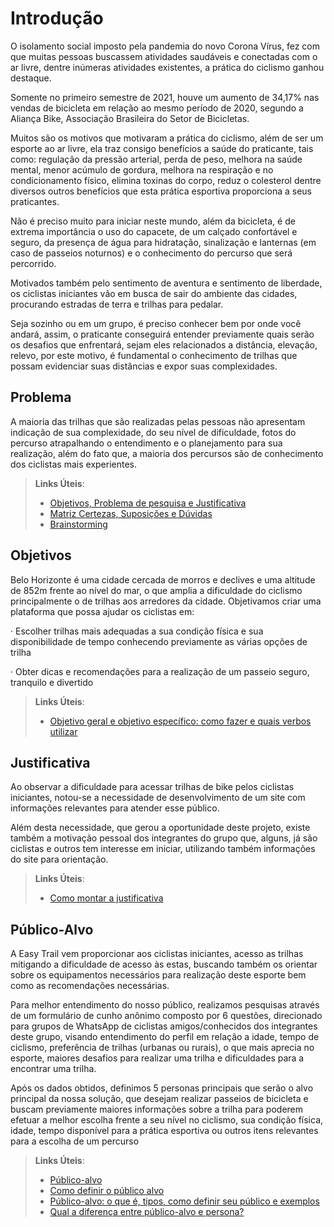 # Introdução

O isolamento social imposto pela pandemia do novo Corona Vírus, fez com que muitas pessoas buscassem atividades saudáveis e conectadas com o ar livre, dentre inúmeras atividades existentes, a prática do ciclismo ganhou destaque.

Somente no primeiro semestre de 2021, houve um aumento de 34,17% nas vendas de bicicleta em relação ao mesmo período de 2020, segundo a Aliança Bike, Associação Brasileira do Setor de Bicicletas.

Muitos são os motivos que motivaram a prática do ciclismo, além de ser um esporte ao ar livre, ela traz consigo benefícios a saúde do praticante, tais como: regulação da pressão arterial, perda de peso, melhora na saúde mental, menor acúmulo de gordura, melhora na respiração e no condicionamento físico, elimina toxinas do corpo, reduz o colesterol dentre diversos outros benefícios que esta prática esportiva proporciona a seus praticantes.

Não é preciso muito para iniciar neste mundo, além da bicicleta, é de extrema importância o uso do capacete, de um calçado confortável e seguro, da presença de água para hidratação, sinalização e lanternas (em caso de passeios noturnos) e o conhecimento do percurso que será percorrido.

Motivados também pelo sentimento de aventura e sentimento de liberdade, os ciclistas iniciantes vão em busca de sair do ambiente das cidades, procurando estradas de terra e trilhas para pedalar.

Seja sozinho ou em um grupo, é preciso conhecer bem por onde você andará, assim, o praticante conseguirá entender previamente quais serão os desafios que enfrentará, sejam eles relacionados a distância, elevação, relevo, por este motivo, é fundamental o conhecimento de trilhas que possam evidenciar suas distâncias e expor suas complexidades.

## Problema

A maioria das trilhas que são realizadas pelas pessoas não apresentam indicação de sua complexidade, do seu nível de dificuldade, fotos do percurso atrapalhando o entendimento e o planejamento para sua realização, além do fato que, a maioria dos percursos são de conhecimento dos ciclistas mais experientes.

> **Links Úteis**:
> - [Objetivos, Problema de pesquisa e Justificativa](https://medium.com/@versioparole/objetivos-problema-de-pesquisa-e-justificativa-c98c8233b9c3)
> - [Matriz Certezas, Suposições e Dúvidas](https://medium.com/educa%C3%A7%C3%A3o-fora-da-caixa/matriz-certezas-suposi%C3%A7%C3%B5es-e-d%C3%BAvidas-fa2263633655)
> - [Brainstorming](https://www.euax.com.br/2018/09/brainstorming/)

## Objetivos

Belo Horizonte é uma cidade cercada de morros e declives e uma altitude de 852m frente ao nível do mar, o que amplia a dificuldade do ciclismo principalmente o de trilhas aos arredores da cidade.
Objetivamos criar uma plataforma que possa ajudar os ciclistas em:

· Escolher trilhas mais adequadas a sua condição física e sua disponibilidade de tempo conhecendo previamente as várias opções de trilha

· Obter dicas e recomendações para a realização de um passeio seguro, tranquilo e divertido

 
> **Links Úteis**:
> - [Objetivo geral e objetivo específico: como fazer e quais verbos utilizar](https://blog.mettzer.com/diferenca-entre-objetivo-geral-e-objetivo-especifico/)

## Justificativa

Ao observar a dificuldade para acessar trilhas de bike pelos ciclistas iniciantes, notou-se a necessidade de desenvolvimento de um site com informações relevantes para atender esse público.

Além desta necessidade, que gerou a oportunidade deste projeto, existe também a motivação pessoal dos integrantes do grupo que, alguns, já são ciclistas e outros tem interesse em iniciar, utilizando também informações do site para orientação.


> **Links Úteis**:
> - [Como montar a justificativa](https://guiadamonografia.com.br/como-montar-justificativa-do-tcc/)

## Público-Alvo

A Easy Trail vem proporcionar aos ciclistas iniciantes, acesso as trilhas mitigando a dificuldade de acesso às estas, buscando também os orientar sobre os equipamentos necessários para realização deste esporte bem como as recomendações necessárias.

Para melhor entendimento do nosso público, realizamos pesquisas através de um formulário de cunho anônimo composto por 6 questões, direcionado para grupos de WhatsApp de ciclistas amigos/conhecidos dos integrantes deste grupo, visando entendimento do perfil em relação a idade, tempo de ciclismo, preferência de trilhas (urbanas ou rurais), o que mais aprecia no esporte, maiores desafios para realizar uma trilha e dificuldades para a encontrar uma trilha.

Após os dados obtidos, definimos 5 personas principais que serão o alvo principal da nossa solução, que desejam realizar passeios de bicicleta e buscam previamente maiores informações sobre a trilha para poderem efetuar a melhor escolha frente a seu nível no ciclismo, sua condição física, idade, tempo disponível para a prática esportiva ou outros itens relevantes para a escolha de um percurso


> **Links Úteis**:
> - [Público-alvo](https://blog.hotmart.com/pt-br/publico-alvo/)
> - [Como definir o público alvo](https://exame.com/pme/5-dicas-essenciais-para-definir-o-publico-alvo-do-seu-negocio/)
> - [Público-alvo: o que é, tipos, como definir seu público e exemplos](https://klickpages.com.br/blog/publico-alvo-o-que-e/)
> - [Qual a diferença entre público-alvo e persona?](https://rockcontent.com/blog/diferenca-publico-alvo-e-persona/)
